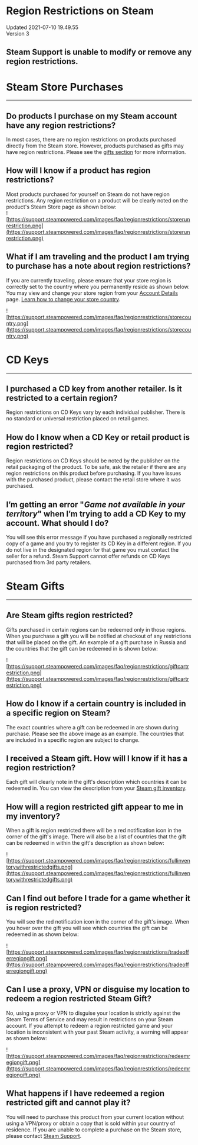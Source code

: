 # Region Restrictions on Steam
Updated 2021-07-10 19.49.55  
Version 3  

## Steam Support is unable to modify or remove any region restrictions.
  
# **Steam Store Purchases**

---
    
## Do products I purchase on my Steam account have any region restrictions?
In most cases, there are no region restrictions on products purchased directly from the Steam store. However, products purchased as gifts may have region restrictions. Please see the [gifts section](#gifts) for more information.  
  
## How will I know if a product has region restrictions?
  
Most products purchased for yourself on Steam do not have region restrictions.  Any region restriction on a product will be clearly noted on the product's Steam Store page as shown below:  
![https://support.steampowered.com/images/faq/regionrestrictions/storerunrestriction.png](https://support.steampowered.com/images/faq/regionrestrictions/storerunrestriction.png)  
  
  
## What if I am traveling and the product I am trying to purchase has a note about region restrictions?
  
If you are currently traveling, please ensure that your store region is correctly set to the country where you permanently reside as shown below. You may view and change your store region from your [Account Details](https://store.steampowered.com/account/) page. [Learn how to change your store country](https://help.steampowered.com/en/faqs/view/2B3F-DAEF-846B-A0E8).  
  
![https://support.steampowered.com/images/faq/regionrestrictions/storecountry.png](https://support.steampowered.com/images/faq/regionrestrictions/storecountry.png)  
  
# **CD Keys**

---
    
## I purchased a CD key from another retailer. Is it restricted to a certain region?
  
Region restrictions on CD Keys vary by each individual publisher. There is no standard or universal restriction placed on retail games.  
  
## How do I know when a CD Key or retail product is region restricted?
  
Region restrictions on CD Keys should be noted by the publisher on the retail packaging of the product. To be safe, ask the retailer if there are any region restrictions on this product before purchasing. If you have issues with the purchased product, please contact the retail store where it was purchased.  
  
## I’m getting an error "*Game not available in your territory*" when I’m trying to add a CD Key to my account. What should I do?
  
You will see this error message if you have purchased a regionally restricted copy of a game and you try to register its CD Key in a different region. If you do not live in the designated region for that game you must contact the seller for a refund. Steam Support cannot offer refunds on CD Keys purchased from 3rd party retailers.  
  
  
# **Steam Gifts**

---
  
## Are Steam gifts region restricted?
  
Gifts purchased in certain regions can be redeemed only in those regions. When you purchase a gift you will be notified at checkout of any restrictions that will be placed on the gift. An example of a gift purchase in Russia and the countries that the gift can be redeemed in is shown below:  
  
![https://support.steampowered.com/images/faq/regionrestrictions/giftcartrestriction.png](https://support.steampowered.com/images/faq/regionrestrictions/giftcartrestriction.png)  
  
## How do I know if a certain country is included in a specific region on Steam?
  
The exact countries where a gift can be redeemed in are shown during purchase. Please see the above image as an example. The countries that are included in a specific region are subject to change.  
  
## I received a Steam gift. How will I know if it has a region restriction?
  
Each gift will clearly note in the gift's description which countries it can be redeemed in. You can view the description from your [Steam gift inventory](steam://open/inventory).  
  
## How will a region restricted gift appear to me in my inventory?
  
When a gift is region restricted there will be a red notification icon in the corner of the gift's image. There will also be a list of countries that the gift can be redeemed in within the gift's description as shown below:  
  
![https://support.steampowered.com/images/faq/regionrestrictions/fullinventorywithrestrictedgifts.png](https://support.steampowered.com/images/faq/regionrestrictions/fullinventorywithrestrictedgifts.png)  
  
## Can I find out before I trade for a game whether it is region restricted?
  
You will see the red notification icon in the corner of the gift's image. When you hover over the gift you will see which countries the gift can be redeemed in as shown below:  
  
![https://support.steampowered.com/images/faq/regionrestrictions/tradeofferregiongift.png](https://support.steampowered.com/images/faq/regionrestrictions/tradeofferregiongift.png)  
  
## Can I use a proxy, VPN or disguise my location to redeem a region restricted Steam Gift?
  
No, using a proxy or VPN to disguise your location is strictly against the Steam Terms of Service and may result in restrictions on your Steam account. If you attempt to redeem a region restricted game and your location is inconsistent with your past Steam activity, a warning will appear as shown below:  
  
![https://support.steampowered.com/images/faq/regionrestrictions/redeemregiongift.png](https://support.steampowered.com/images/faq/regionrestrictions/redeemregiongift.png)  
  
## What happens if I have redeemed a region restricted gift and cannot play it?
  
You will need to purchase this product from your current location without using a VPN/proxy or obtain a copy that is sold within your country of residence. If you are unable to complete a purchase on the Steam store, please contact [Steam Support](https://help.steampowered.com/en/faqs/view/6F69-0324-B2DB-6E7E).
